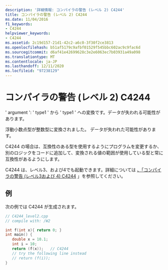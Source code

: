 ```yaml
---
description: '詳細情報: コンパイラの警告 (レベル 2) C4244'
title: コンパイラの警告 (レベル 2) C4244
ms.date: 11/04/2016
f1_keywords:
- C4244
helpviewer_keywords:
- C4244
ms.assetid: 2c19d157-21d1-42c2-a6c0-3f30f2ce3813
ms.openlocfilehash: b51af5179c9afbf01529f545bbc602ac9c9fac6d
ms.sourcegitcommit: d6af41e42699628c3e2e6063ec7b03931a49a098
ms.translationtype: MT
ms.contentlocale: ja-JP
ms.lasthandoff: 12/11/2020
ms.locfileid: "97238129"
---
```

# <a name="compiler-warning-level-2-c4244"></a>コンパイラの警告 (レベル 2) C4244

' argument ': ' type1 ' から ' type1 ' への変換です。データが失われる可能性があります。

浮動小数点型が整数型に変換されました。  データが失われた可能性があります。

C4244 の場合は、互換性のある型を使用するようにプログラムを変更するか、別のロジックをコードに追加して、変換される値の範囲が使用している型と常に互換性があるようにします。

C4244 は、レベル3、および4でも起動できます。詳細については [、「コンパイラの警告 (レベル3および 4) C4244](../../error-messages/compiler-warnings/compiler-warning-levels-3-and-4-c4244.md) 」を参照してください。

## <a name="example"></a>例

次の例では C4244 が生成されます。

```cpp
// C4244_level2.cpp
// compile with: /W2

int f(int x){ return 0; }
int main() {
   double x = 10.1;
   int i = 10;
   return (f(x));   // C4244
   // try the following line instead
   // return (f(i));
}
```
